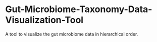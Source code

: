 # Gut-Microbiome-Taxonomy-Data-Visualization-Tool
A tool to visualize the gut microbiome data in hierarchical order.
